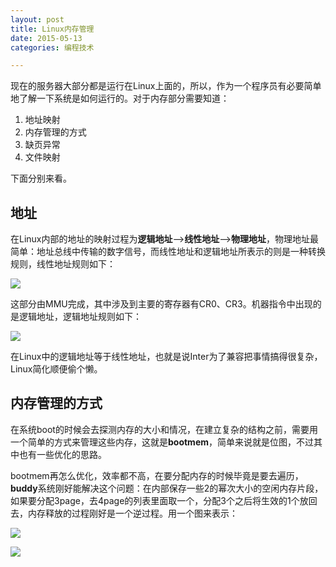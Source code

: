 ```yaml
---
layout: post
title: Linux内存管理
date: 2015-05-13
categories: 编程技术

---
```


现在的服务器大部分都是运行在Linux上面的，所以，作为一个程序员有必要简单地了解一下系统是如何运行的。对于内存部分需要知道：

1. 地址映射
2. 内存管理的方式
3. 缺页异常
4. 文件映射

下面分别来看。

## 地址

在Linux内部的地址的映射过程为**逻辑地址**-->**线性地址**-->**物理地址**，物理地址最简单：地址总线中传输的数字信号，而线性地址和逻辑地址所表示的则是一种转换规则，线性地址规则如下：

![](http://7xiz10.com1.z0.glb.clouddn.com/Linux内存-线性地址.png)

这部分由MMU完成，其中涉及到主要的寄存器有CR0、CR3。机器指令中出现的是逻辑地址，逻辑地址规则如下：

![](http://7xiz10.com1.z0.glb.clouddn.com/Linux内存-逻辑地址.png)

在Linux中的逻辑地址等于线性地址，也就是说Inter为了兼容把事情搞得很复杂，Linux简化顺便偷个懒。

## 内存管理的方式

在系统boot的时候会去探测内存的大小和情况，在建立复杂的结构之前，需要用一个简单的方式来管理这些内存，这就是**bootmem**，简单来说就是位图，不过其中也有一些优化的思路。

bootmem再怎么优化，效率都不高，在要分配内存的时候毕竟是要去遍历，**buddy**系统刚好能解决这个问题：在内部保存一些2的幂次大小的空闲内存片段，如果要分配3page，去4page的列表里面取一个，分配3个之后将生效的1个放回去，内存释放的过程刚好是一个逆过程。用一个图来表示：

![](http://7xiz10.com1.z0.glb.clouddn.com/Linux内存-伙伴系统.png)

![](http://7xiz10.com1.z0.glb.clouddn.com/Linux内存-ALL.png)











